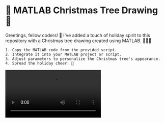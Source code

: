 # 🎄 MATLAB Christmas Tree Drawing 🎄
Greetings, fellow coders! 🌟 I've added a touch of holiday spirit to this repository with a Christmas tree drawing created using MATLAB. 🎅🏽✨

```
1. Copy the MATLAB code from the provided script.
2. Integrate it into your MATLAB project or script.
3. Adjust parameters to personalize the Christmas tree's appearance.
4. Spread the holiday cheer! 🚀
```
![](myVideoFile.avi)
